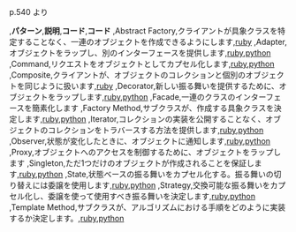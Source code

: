 p.540 より

,**パターン**,**説明**,**コード**,**コード**
,Abstract Factory,クライアントが具象クラスを特定することなく、一連のオブジェクトを作成できるようにします,[ruby](http://www.area51.gr.jp/~rin/diary/?date=20090506#p04)
,Adapter,オブジェクトをラップし、別のインターフェースを提供します,[ruby](http://www.area51.gr.jp/~rin/diary/?date=20090508#p04),[python](http://www.area51.gr.jp/~rin/diary/?date=20100805#p10)
,Command,リクエストをオブジェクトとしてカプセル化します,[ruby](http://www.area51.gr.jp/~rin/diary/?date=20090507#p06),[python](http://www.area51.gr.jp/~rin/diary/?date=20100712#p06)
,Composite,クライアントが、オブジェクトのコレクションと個別のオブジェクトを同じように扱います,[ruby](http://www.area51.gr.jp/~rin/diary/?date=20090518#p03)
,Decorator,新しい振る舞いを提供するために、オブジェクトをラップします,[ruby](http://www.area51.gr.jp/~rin/diary/?date=20090505#p06),[python](http://www.area51.gr.jp/~rin/diary/?date=20100807#p02)
,Facade,一連のクラスのインターフェースを簡素化します
,Factory Method,サブクラスが、作成する具象クラスを決定します,[ruby](http://www.area51.gr.jp/~rin/diary/?date=20090506#p04),[python](http://www.area51.gr.jp/~rin/diary/?date=20100808#p03)
,Iterator,コレクションの実装を公開することなく、オブジェクトのコレクションをトラバースする方法を提供します,[ruby](http://www.area51.gr.jp/~rin/diary/?date=20090512#p07),[python](http://www.area51.gr.jp/~rin/diary/?date=20100804#p05)
,Observer,状態が変化したときに、オブジェクトに通知します,[ruby](http://www.area51.gr.jp/~rin/diary/?date=20090504#p07),[python](http://www.area51.gr.jp/~rin/diary/?date=20100725#p05)
,Proxy,オブジェクトへのアクセスを制御するために、オブジェクトをラップします
,Singleton,ただ1つだけのオブジェクトが作成されることを保証します,[ruby](http://www.area51.gr.jp/~rin/diary/?date=20090507#p05),[python](http://www.area51.gr.jp/~rin/diary/?date=20100712#p05)
,State,状態ベースの振る舞いをカプセル化する。振る舞いの切り替えには委譲を使用します,[ruby](http://www.area51.gr.jp/~rin/diary/?date=20090531#p06),[python](http://www.area51.gr.jp/~rin/diary/?date=20100808#p04)
,Strategy,交換可能な振る舞いをカプセル化し、委譲を使って使用すべき振る舞いを決定します,[ruby](http://www.area51.gr.jp/~rin/diary/?date=20090504#p04),[python](http://www.area51.gr.jp/~rin/diary/?date=20100725#p04)
,Template Method,サブクラスが、アルゴリズムにおける手順をどのように実装するか決定します。,[ruby](http://www.area51.gr.jp/~rin/diary/?date=20090508#p06),[python](http://www.area51.gr.jp/~rin/diary/?date=20100803#p06)
